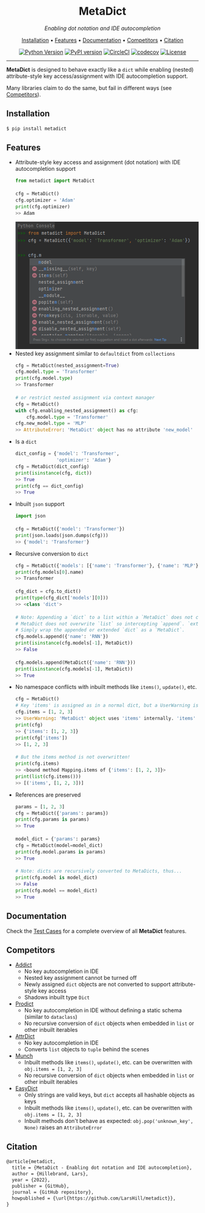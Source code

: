 <div align="center">
<h1>MetaDict</h1>

_Enabling dot notation and IDE autocompletion_

<p align="center">
<a href="#installation">Installation</a> •
  <a href="#features">Features</a> •
<a href="#documentation">Documentation</a> •
  <a href="#competitors">Competitors</a> •
  <a href="#citation">Citation</a>
</p>

[![Python Version](https://img.shields.io/badge/python-3.6%20%7C%203.7%20%7C%203.8%20%7C%203.9%20%7C%203.10-blue.svg)](https://www.python.org/downloads/release/python-360/)
[![PyPI version](https://badge.fury.io/py/metadict.svg?dummy=unused)](https://badge.fury.io/py/metadict)
[![CircleCI](https://circleci.com/gh/LarsHill/metadict/tree/main.svg?style=shield)](https://circleci.com/gh/LarsHill/metadict/tree/main)
[![codecov](https://codecov.io/gh/LarsHill/metadict/branch/main/graph/badge.svg?token=XG4UDWF8RE)](https://codecov.io/gh/LarsHill/metadict)
[![License](https://img.shields.io/badge/License-Apache%202.0-blue.svg)](https://opensource.org/licenses/Apache-2.0)

</div>

---

**MetaDict** is designed to behave exactly like a `dict` while enabling (nested) attribute-style key access/assignment with IDE autocompletion support. 

Many libraries claim to do the same, but fail in different ways (see <a href="#competitors">Competitors</a>). 

## Installation

```bash
$ pip install metadict
```
## Features

- Attribute-style key access and assignment (dot notation) with IDE autocompletion support
   ```python
   from metadict import MetaDict
   
   cfg = MetaDict()
   cfg.optimizer = 'Adam'
   print(cfg.optimizer)
   >> Adam
   ```
   ![autocompletion demo](/autocompletion.png?raw=true "Autocompletion demo")
- Nested key assignment similar to `defaultdict` from `collections`
   ```python
   cfg = MetaDict(nested_assignment=True)
   cfg.model.type = 'Transformer' 
   print(cfg.model.type)
   >> Transformer
   
   # or restrict nested assignment via context manager
   cfg = MetaDict()
   with cfg.enabling_nested_assignment() as cfg:
       cfg.model.type = 'Transformer'
   cfg.new_model.type = 'MLP'
   >> AttributeError: 'MetaDict' object has no attribute 'new_model'
   ```
- Is a `dict`
   ```python
   dict_config = {'model': 'Transformer',
                  'optimizer': 'Adam'}    
   cfg = MetaDict(dict_config)
   print(isinstance(cfg, dict))
   >> True
   print(cfg == dict_config)
   >> True
   ```
- Inbuilt `json` support
   ```python
   import json
       
   cfg = MetaDict({'model': 'Transformer'})
   print(json.loads(json.dumps(cfg)))
   >> {'model': 'Transformer'}
   ```
- Recursive conversion to `dict`
   ```python  
   cfg = MetaDict({'models': [{'name': 'Transformer'}, {'name': 'MLP'}]})
   print(cfg.models[0].name)
   >> Transformer
   
   cfg_dict = cfg.to_dict()
   print(type(cfg_dict['models'][0]))
   >> <class 'dict'>
  
   # Note: Appending a `dict` to a list within a `MetaDict` does not convert the `dict`.
   # MetaDict does not overwrite `list` so intercepting `append`. `extend`, etc. is currently not possible.
   # Simply wrap the appended or extended `dict` as a `MetaDict`.
   cfg.models.append({'name': 'RNN'})
   print(isinstance(cfg.models[-1], MetaDict))
   >> False
   
   cfg.models.append(MetaDict({'name': 'RNN'}))
   print(isinstance(cfg.models[-1], MetaDict))
   >> True
   ```
- No namespace conflicts with inbuilt methods like `items()`, `update()`, etc.
   ```python  
   cfg = MetaDict()
   # Key 'items' is assigned as in a normal dict, but a UserWarning is raised
   cfg.items = [1, 2, 3]
   >> UserWarning: 'MetaDict' object uses 'items' internally. 'items' can only be accessed via `obj['items']`.
   print(cfg)
   >> {'items': [1, 2, 3]}
   print(cfg['items'])
   >> [1, 2, 3]
   
   # But the items method is not overwritten!
   print(cfg.items)
   >> <bound method Mapping.items of {'items': [1, 2, 3]}>
   print(list(cfg.items()))
   >> [('items', [1, 2, 3])]
   ```
- References are preserved
   ```python
   params = [1, 2, 3]    
   cfg = MetaDict({'params': params})
   print(cfg.params is params)
   >> True
   
   model_dict = {'params': params}
   cfg = MetaDict(model=model_dict)
   print(cfg.model.params is params)
   >> True
   
   # Note: dicts are recursively converted to MetaDicts, thus...
   print(cfg.model is model_dict)
   >> False
   print(cfg.model == model_dict)
   >> True
   ```

## Documentation

Check the [Test Cases](https://github.com/LarsHill/metadict/blob/main/tests/test_metadict.py) for a complete overview of all **MetaDict** features.


## Competitors
- [Addict](https://github.com/mewwts/addict)
  - No key autocompletion in IDE
  - Nested key assignment cannot be turned off
  - Newly assigned `dict` objects are not converted to support attribute-style key access
  - Shadows inbuilt type `Dict`
- [Prodict](https://github.com/ramazanpolat/prodict)
  - No key autocompletion in IDE without defining a static schema (similar to `dataclass`)
  - No recursive conversion of `dict` objects when embedded in `list` or other inbuilt iterables
- [AttrDict](https://github.com/bcj/AttrDict)
  - No key autocompletion in IDE
  - Converts `list` objects to `tuple` behind the scenes
- [Munch](https://github.com/Infinidat/munch)
  - Inbuilt methods like `items()`, `update()`, etc. can be overwritten with `obj.items = [1, 2, 3]` 
  - No recursive conversion of `dict` objects when embedded in `list` or other inbuilt iterables
- [EasyDict](https://github.com/makinacorpus/easydict)
  - Only strings are valid keys, but `dict` accepts all hashable objects as keys
  - Inbuilt methods like `items()`, `update()`, etc. can be overwritten with `obj.items = [1, 2, 3]`
  - Inbuilt methods don't behave as expected: `obj.pop('unknown_key', None)` raises an `AttributeError`


## Citation

```
@article{metadict,
  title = {MetaDict - Enabling dot notation and IDE autocompletion},
  author = {Hillebrand, Lars},
  year = {2022},
  publisher = {GitHub},
  journal = {GitHub repository},
  howpublished = {\url{https://github.com/LarsHill/metadict}},
}
```
